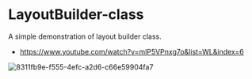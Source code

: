 # LayoutBuilder-class
A simple demonstration of layout builder class.

- https://www.youtube.com/watch?v=mlP5VPnxg7o&list=WL&index=6

![8311fb9e-f555-4efc-a2d6-c66e59904fa7](https://user-images.githubusercontent.com/61762281/191230718-f17e8d15-e413-4d48-8e59-907c3a654f9c.jpg)
